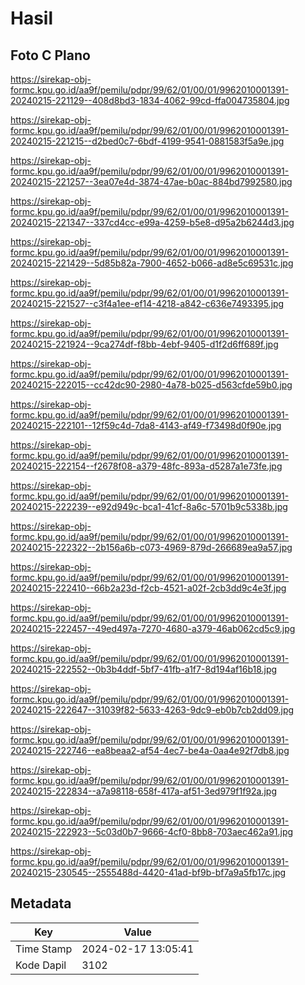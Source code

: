 # Hasil

## Foto C Plano

https://sirekap-obj-formc.kpu.go.id/aa9f/pemilu/pdpr/99/62/01/00/01/9962010001391-20240215-221129--408d8bd3-1834-4062-99cd-ffa004735804.jpg

https://sirekap-obj-formc.kpu.go.id/aa9f/pemilu/pdpr/99/62/01/00/01/9962010001391-20240215-221215--d2bed0c7-6bdf-4199-9541-0881583f5a9e.jpg

https://sirekap-obj-formc.kpu.go.id/aa9f/pemilu/pdpr/99/62/01/00/01/9962010001391-20240215-221257--3ea07e4d-3874-47ae-b0ac-884bd7992580.jpg

https://sirekap-obj-formc.kpu.go.id/aa9f/pemilu/pdpr/99/62/01/00/01/9962010001391-20240215-221347--337cd4cc-e99a-4259-b5e8-d95a2b6244d3.jpg

https://sirekap-obj-formc.kpu.go.id/aa9f/pemilu/pdpr/99/62/01/00/01/9962010001391-20240215-221429--5d85b82a-7900-4652-b066-ad8e5c69531c.jpg

https://sirekap-obj-formc.kpu.go.id/aa9f/pemilu/pdpr/99/62/01/00/01/9962010001391-20240215-221527--c3f4a1ee-ef14-4218-a842-c636e7493395.jpg

https://sirekap-obj-formc.kpu.go.id/aa9f/pemilu/pdpr/99/62/01/00/01/9962010001391-20240215-221924--9ca274df-f8bb-4ebf-9405-d1f2d6ff689f.jpg

https://sirekap-obj-formc.kpu.go.id/aa9f/pemilu/pdpr/99/62/01/00/01/9962010001391-20240215-222015--cc42dc90-2980-4a78-b025-d563cfde59b0.jpg

https://sirekap-obj-formc.kpu.go.id/aa9f/pemilu/pdpr/99/62/01/00/01/9962010001391-20240215-222101--12f59c4d-7da8-4143-af49-f73498d0f90e.jpg

https://sirekap-obj-formc.kpu.go.id/aa9f/pemilu/pdpr/99/62/01/00/01/9962010001391-20240215-222154--f2678f08-a379-48fc-893a-d5287a1e73fe.jpg

https://sirekap-obj-formc.kpu.go.id/aa9f/pemilu/pdpr/99/62/01/00/01/9962010001391-20240215-222239--e92d949c-bca1-41cf-8a6c-5701b9c5338b.jpg

https://sirekap-obj-formc.kpu.go.id/aa9f/pemilu/pdpr/99/62/01/00/01/9962010001391-20240215-222322--2b156a6b-c073-4969-879d-266689ea9a57.jpg

https://sirekap-obj-formc.kpu.go.id/aa9f/pemilu/pdpr/99/62/01/00/01/9962010001391-20240215-222410--66b2a23d-f2cb-4521-a02f-2cb3dd9c4e3f.jpg

https://sirekap-obj-formc.kpu.go.id/aa9f/pemilu/pdpr/99/62/01/00/01/9962010001391-20240215-222457--49ed497a-7270-4680-a379-46ab062cd5c9.jpg

https://sirekap-obj-formc.kpu.go.id/aa9f/pemilu/pdpr/99/62/01/00/01/9962010001391-20240215-222552--0b3b4ddf-5bf7-41fb-a1f7-8d194af16b18.jpg

https://sirekap-obj-formc.kpu.go.id/aa9f/pemilu/pdpr/99/62/01/00/01/9962010001391-20240215-222647--31039f82-5633-4263-9dc9-eb0b7cb2dd09.jpg

https://sirekap-obj-formc.kpu.go.id/aa9f/pemilu/pdpr/99/62/01/00/01/9962010001391-20240215-222746--ea8beaa2-af54-4ec7-be4a-0aa4e92f7db8.jpg

https://sirekap-obj-formc.kpu.go.id/aa9f/pemilu/pdpr/99/62/01/00/01/9962010001391-20240215-222834--a7a98118-658f-417a-af51-3ed979f1f92a.jpg

https://sirekap-obj-formc.kpu.go.id/aa9f/pemilu/pdpr/99/62/01/00/01/9962010001391-20240215-222923--5c03d0b7-9666-4cf0-8bb8-703aec462a91.jpg

https://sirekap-obj-formc.kpu.go.id/aa9f/pemilu/pdpr/99/62/01/00/01/9962010001391-20240215-230545--2555488d-4420-41ad-bf9b-bf7a9a5fb17c.jpg


## Metadata

| Key        | Value               |
| ---------- | ------------------- |
| Time Stamp | 2024-02-17 13:05:41 |
| Kode Dapil | 3102                |



